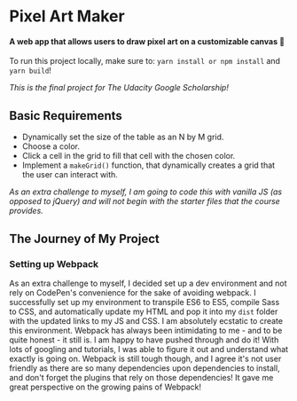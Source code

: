 # Pixel Art Maker
#### A web app that allows users to draw pixel art on a customizable canvas :art:

To run this project locally, make sure to: `yarn install or npm install` and `yarn build`!

_This is the final project for The Udacity Google Scholarship!_ 

## Basic Requirements
- Dynamically set the size of the table as an N by M grid.
- Choose a color.
- Click a cell in the grid to fill that cell with the chosen color.
- Implement a `makeGrid()` function, that dynamically creates a grid that the user can interact with.

_As an extra challenge to myself, I am going to code this with vanilla JS (as opposed to jQuery) and will not begin with the starter files that the course provides._

## The Journey of My Project

### Setting up Webpack
As an extra challenge to myself, I decided set up a dev environment and not rely on CodePen's convenience for the sake of avoiding webpack. I successfully set up my environment to transpile ES6 to ES5, compile Sass to CSS, and automatically update my HTML and pop it into my `dist` folder with the updated links to my JS and CSS. I am absolutely ecstatic to create this environment. Webpack has always been intimidating to me - and to be quite honest - it still is. I am happy to have pushed through and do it! With lots of googling and tutorials, I was able to figure it out and understand what exactly is going on. Webpack is still tough though, and I agree it's not user friendly as there are so many dependencies upon dependencies to install, and don't forget the plugins that rely on those dependencies! It gave me great perspective on the growing pains of Webpack!
